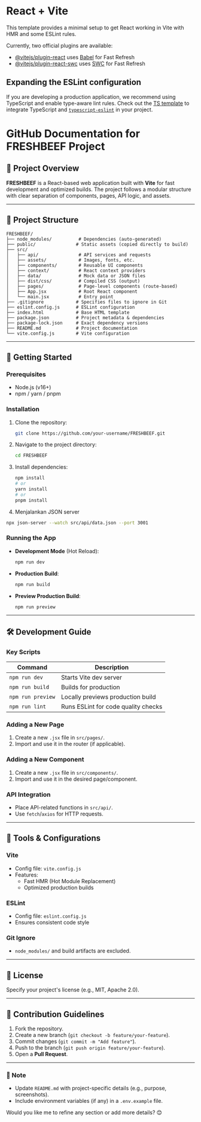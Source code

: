 # React + Vite

This template provides a minimal setup to get React working in Vite with HMR and some ESLint rules.

Currently, two official plugins are available:

- [@vitejs/plugin-react](https://github.com/vitejs/vite-plugin-react/blob/main/packages/plugin-react/README.md) uses [Babel](https://babeljs.io/) for Fast Refresh
- [@vitejs/plugin-react-swc](https://github.com/vitejs/vite-plugin-react-swc) uses [SWC](https://swc.rs/) for Fast Refresh

## Expanding the ESLint configuration

If you are developing a production application, we recommend using TypeScript and enable type-aware lint rules. Check out the [TS template](https://github.com/vitejs/vite/tree/main/packages/create-vite/template-react-ts) to integrate TypeScript and [`typescript-eslint`](https://typescript-eslint.io) in your project.

# **GitHub Documentation for FRESHBEEF Project**  

## **📌 Project Overview**  
**FRESHBEEF** is a React-based web application built with **Vite** for fast development and optimized builds. The project follows a modular structure with clear separation of components, pages, API logic, and assets.  

---

## **📂 Project Structure**  
```plaintext
FRESHBEEF/  
├── node_modules/          # Dependencies (auto-generated)  
├── public/               # Static assets (copied directly to build)  
├── src/  
│   ├── api/               # API services and requests  
│   ├── assets/            # Images, fonts, etc.  
│   ├── components/        # Reusable UI components  
│   ├── context/           # React context providers  
│   ├── data/              # Mock data or JSON files  
│   ├── dist/css/          # Compiled CSS (output)  
│   ├── pages/             # Page-level components (route-based)  
│   ├── App.jsx            # Root React component  
│   └── main.jsx           # Entry point  
├── .gitignore            # Specifies files to ignore in Git  
├── eslint.config.js      # ESLint configuration  
├── index.html            # Base HTML template  
├── package.json          # Project metadata & dependencies  
├── package-lock.json     # Exact dependency versions  
├── README.md             # Project documentation  
└── vite.config.js        # Vite configuration  
```

---

## **🚀 Getting Started**  

### **Prerequisites**  
- Node.js (v16+)  
- npm / yarn / pnpm  

### **Installation**  
1. Clone the repository:  
   ```sh
   git clone https://github.com/your-username/FRESHBEEF.git
   ```
2. Navigate to the project directory:  
   ```sh
   cd FRESHBEEF
   ```
3. Install dependencies:  
   ```sh
   npm install
   # or
   yarn install
   # or
   pnpm install
   ```
4. Menjalankan JSON server
  ```sh
  npx json-server --watch src/api/data.json --port 3001
   ```

### **Running the App**  
- **Development Mode** (Hot Reload):  
  ```sh
  npm run dev
  ```
- **Production Build**:  
  ```sh
  npm run build
  ```
- **Preview Production Build**:  
  ```sh
  npm run preview
  ```

---

## **🛠️ Development Guide**  

### **Key Scripts**  
| Command | Description |  
|---------|-------------|  
| `npm run dev` | Starts Vite dev server |  
| `npm run build` | Builds for production |  
| `npm run preview` | Locally previews production build |  
| `npm run lint` | Runs ESLint for code quality checks |  

### **Adding a New Page**  
1. Create a new `.jsx` file in `src/pages/`.  
2. Import and use it in the router (if applicable).  

### **Adding a New Component**  
1. Create a new `.jsx` file in `src/components/`.  
2. Import and use it in the desired page/component.  

### **API Integration**  
- Place API-related functions in `src/api/`.  
- Use `fetch`/`axios` for HTTP requests.  

---

## **🔧 Tools & Configurations**  

### **Vite**  
- Config file: `vite.config.js`  
- Features:  
  - Fast HMR (Hot Module Replacement)  
  - Optimized production builds  

### **ESLint**  
- Config file: `eslint.config.js`  
- Ensures consistent code style  

### **Git Ignore**  
- `node_modules/` and build artifacts are excluded.  

---

## **📜 License**  
Specify your project's license (e.g., MIT, Apache 2.0).  

---

## **📝 Contribution Guidelines**  
1. Fork the repository.  
2. Create a new branch (`git checkout -b feature/your-feature`).  
3. Commit changes (`git commit -m "Add feature"`).  
4. Push to the branch (`git push origin feature/your-feature`).  
5. Open a **Pull Request**.  

---

### **📌 Note**  
- Update `README.md` with project-specific details (e.g., purpose, screenshots).  
- Include environment variables (if any) in a `.env.example` file.  

Would you like me to refine any section or add more details? 😊

